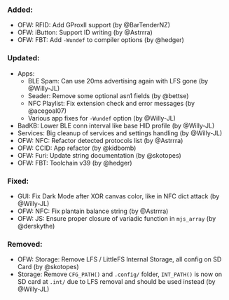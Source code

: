 ### Added:
- OFW: RFID: Add GProxII support (by @BarTenderNZ)
- OFW: iButton: Support ID writing (by @Astrrra)
- OFW: FBT: Add `-Wundef` to compiler options (by @hedger)

### Updated:
- Apps:
  - BLE Spam: Can use 20ms advertising again with LFS gone (by @Willy-JL)
  - Seader: Remove some optional asn1 fields (by @bettse)
  - NFC Playlist: Fix extension check and error messages (by @acegoal07)
  - Various app fixes for `-Wundef` option (by @Willy-JL)
- BadKB: Lower BLE conn interval like base HID profile (by @Willy-JL)
- Services: Big cleanup of services and settings handling (by @Willy-JL)
- OFW: NFC: Refactor detected protocols list (by @Astrrra)
- OFW: CCID: App refactor (by @kidbomb)
- OFW: Furi: Update string documentation (by @skotopes)
- OFW: FBT: Toolchain v39 (by @hedger)

### Fixed:
- GUI: Fix Dark Mode after XOR canvas color, like in NFC dict attack (by @Willy-JL)
- OFW: NFC: Fix plantain balance string (by @Astrrra)
- OFW: JS: Ensure proper closure of variadic function in `mjs_array` (by @derskythe)

### Removed:
- OFW: Storage: Remove LFS / LittleFS Internal Storage, all config on SD Card (by @skotopes)
- Storage: Remove `CFG_PATH()` and `.config/` folder, `INT_PATH()` is now on SD card at `.int/` due to LFS removal and should be used instead (by @Willy-JL)
